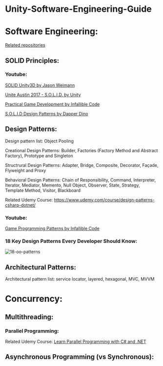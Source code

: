 # Unity-Software-Engineering-Guide

# Software Engineering:
[Related repositories](https://github.com/stars/MfaXyz/lists/design-architectural-patterns) 

## SOLID Principles:

### Youtube:

[SOLID Unity3D by Jason Weimann](https://www.youtube.com/playlist?list=PLB5_EOMkLx_WjcjrsGUXq9wpTib3NCuqg)

[Unite Austin 2017 - S.O.L.I.D. by Unity](https://youtu.be/eIf3-aDTOOA?si=ChavzshqEoKFUUML)

[Practical Game Development by Infallible Code](https://www.youtube.com/playlist?list=PLKERDLXpXl_jmiWBfkcM4mSCa9MvdGpf9)

[S.O.L.I.D Design Patterns by Dapper Dino](https://youtube.com/playlist?list=PLS6sInD7ThM21gSGGFC1mQBL9nqlmUQOo&si=_TASVT7cDi_mqJZd)

## Design Patterns:
Design pattern list: Object Pooling

Creational Design Patterns: Builder, Factories (Factory Method and Abstract Factory), Prototype and Singleton

Structrural Design Patterns: Adapter, Bridge, Composite, Decorator, Façade, Flyweight and Proxy

Behavioral Design Patterns: Chain of Responsibility, Command, Interpreter, Iterator, Mediator, Memento, Null Object, Observer, State, Strategy, Template Method, Visitor, Blackboard

Related Udemy Course: https://www.udemy.com/course/design-patterns-csharp-dotnet/

### Youtube:

[Game Programming Patterns by Infallible Code](https://www.youtube.com/playlist?list=PLKERDLXpXl_hN_3tPJdLgjWJ12VH6igy1)

### 18 Key Design Patterns Every Developer Should Know:
![18-oo-patterns](https://github.com/MfaXyz/Unity-Booster/assets/76481805/2d97ad67-1ce8-4ef8-aabd-cc0a403b861a)


## Architectural Patterns:
Architectural pattern list: service locator, layered, hexagonal, MVC, MVVM

# Concurrency:

## Multithreading:
### Parallel Programming:
Related Udemy Course: [Learn Parallel Programming with C# and .NET](https://www.udemy.com/course/parallel-dotnet/)

## Asynchronous Programming (vs Synchronous):
